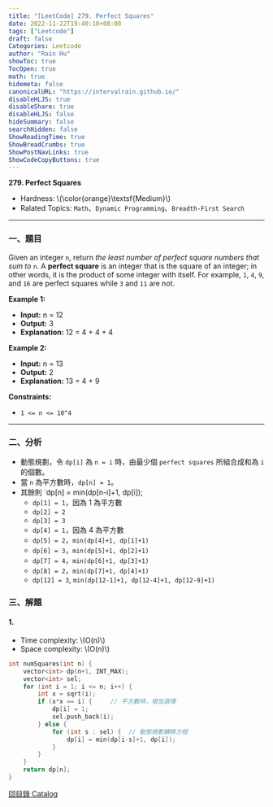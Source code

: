 ```yaml
---
title: "[LeetCode] 279. Perfect Squares"
date: 2022-11-22T19:40:18+08:00
tags: ["Leetcode"]
draft: false
Categories: Leetcode
author: "Rain Hu"
showToc: true
TocOpen: true
math: true
hidemeta: false
canonicalURL: "https://intervalrain.github.io/"
disableHLJS: true
disableShare: true
disableHLJS: false
hideSummary: false
searchHidden: false
ShowReadingTime: true
ShowBreadCrumbs: true
ShowPostNavLinks: true
ShowCodeCopyButtons: true
---
```

**279. Perfect Squares**
+ Hardness: \\(\color{orange}\textsf{Medium}\\)
+ Ralated Topics: `Math`、`Dynamic Programming`、`Breadth-First Search`
---
### 一、題目
Given an integer `n`, return *the least number of perfect square numbers that sum to* `n`.
A **perfect square** is an integer that is the square of an integer; in other words, it is the product of some integer with itself. For example, `1`, `4`, `9`, and `16` are perfect squares while `3` and `11` are not.

**Example 1:**  
+ **Input:** n = 12
+ **Output:** 3
+ **Explanation:** 12 = 4 + 4 + 4

**Example 2:**
+ **Input:** n = 13
+ **Output:** 2
+ **Explanation:** 13 = 4 + 9

**Constraints:**
+ `1 <= n <= 10^4`

---

### 二、分析
+ 動態規劃，令 `dp[i]` 為 `n = i` 時，由最少個 `perfect squares` 所組合成和為 `i` 的個數。
+ 當 `n` 為平方數時，`dp[n] = 1`。
+ 其餘則 `dp[n] = min(dp[n-i]+1, dp[i]);
    + `dp[1] = 1`，因為 1 為平方數
    + `dp[2] = 2`
    + `dp[3] = 3`
    + `dp[4] = 1`，因為 4 為平方數
    + `dp[5] = 2`，`min(dp[4]+1, dp[1]+1)`
    + `dp[6] = 3`，`min(dp[5]+1, dp[2]+1)`
    + `dp[7] = 4`，`min(dp[6]+1, dp[3]+1)`
    + `dp[8] = 2`，`min(dp[7]+1, dp[4]+1)`
    + `dp[12] = 3`, `min(dp[12-1]+1, dp[12-4]+1, dp[12-9]+1)`

### 三、解題
#### 1. 
+ Time complexity: \\(O(n)\\)
+ Space complexity: \\(O(n)\\)
```C++
int numSquares(int n) {
    vector<int> dp(n+1, INT_MAX);
    vector<int> sel;
    for (int i = 1; i <= n; i++) {
        int x = sqrt(i);
        if (x*x == i) {     // 平方數時，增加選擇
            dp[i] = 1;
            sel.push_back(i);
        } else {
            for (int s : sel) {  // 動態規劃轉移方程
                dp[i] = min(dp[i-s]+1, dp[i]);
            }
        }
    }
    return dp[n];
}
```
[回目錄 Catalog](/posts/leetcode)